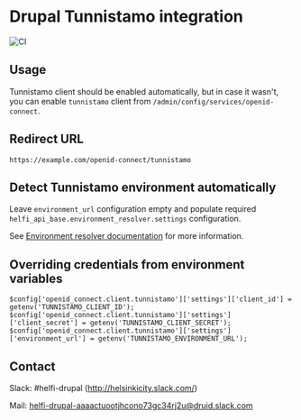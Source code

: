 # Drupal Tunnistamo integration

![CI](https://github.com/City-of-Helsinki/drupal-module-helfi-tunnistamo/workflows/CI/badge.svg)

## Usage

Tunnistamo client should be enabled automatically, but in case it wasn't, you can
enable `tunnistamo` client from `/admin/config/services/openid-connect`.

## Redirect URL

`https://example.com/openid-connect/tunnistamo`

## Detect Tunnistamo environment automatically

Leave `environment_url` configuration empty and populate required `helfi_api_base.environment_resolver.settings` configuration.

See [Environment resolver documentation](https://github.com/City-of-Helsinki/drupal-module-helfi-api-base/blob/main/documentation/environment-resolver.md#active-environment) for more information.

## Overriding credentials from environment variables

```
$config['openid_connect.client.tunnistamo']['settings']['client_id'] = getenv('TUNNISTAMO_CLIENT_ID');
$config['openid_connect.client.tunnistamo']['settings']['client_secret'] = getenv('TUNNISTAMO_CLIENT_SECRET');
$config['openid_connect.client.tunnistamo']['settings']['environment_url'] = getenv('TUNNISTAMO_ENVIRONMENT_URL');
```

## Contact

Slack: #helfi-drupal (http://helsinkicity.slack.com/)

Mail: helfi-drupal-aaaactuootjhcono73gc34rj2u@druid.slack.com
